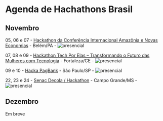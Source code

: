 <h1 text-align="center">Agenda de Hachathons Brasil</h1>

## Novembro
05, 06 e 07 - [Hackathon da Conferência Internacional Amazônia e Novas Economias](http://explorer.neoventures.global/hackathonconferencia) - Belém/PA - ![presencial]

07, 08 e 09 - [Hackathon Tech Por Elas – Transformando o Futuro das Mulheres com Tecnologia](https://www.even3.com.br/hackathon-portal-unico-para-mulheres-499661?organizador=e349358f-1cd8-46a3-9d77-0ae0151929e0&share=false&unique=true&private=true) - Fortaleza/CE - ![presencial]

09 e 10 - [Hacka PagBank](https://hackapagbank.gupy.io/) - São Paulo/SP - ![presencial]

22, 23 e 24 - [Senac Decola / Hackathon](https://www.sympla.com.br/evento/senac-decola-hackathon/2700209?referrer=ww3.ms.senac.br) - Campo Grande/MS - ![presencial]

## Dezembro
Em breve

[online]: https://img.shields.io/badge/online-F95E7C
[presencial]: https://img.shields.io/badge/presencial-471A9B
[hibrido]: https://img.shields.io/badge/híbrido-B38412